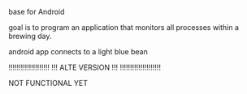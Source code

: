 base for Android

goal is to program an application that monitors all processes within a brewing day.

android app connects to a light blue bean

!!!!!!!!!!!!!!!!!!!!
!!! ALTE VERSION !!!
!!!!!!!!!!!!!!!!!!!!

NOT FUNCTIONAL YET
